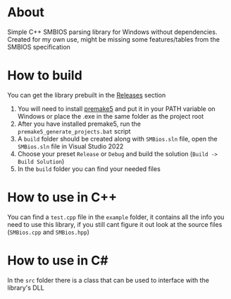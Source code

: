 # About
Simple C++ SMBIOS parsing library for Windows without dependencies.  
Created for my own use, might be missing some features/tables from the SMBIOS specification

# How to build
You can get the library prebuilt in the [Releases](https://github.com/xXTurnerLP/SMBios/releases/tag/latest) section

1. You will need to install [premake5](https://premake.github.io/download) and put it in your PATH variable on Windows or place the .exe in the same folder as the project root
1. After you have installed premake5, run the `premake5_generate_projects.bat` script
1. A `build` folder should be created along with `SMBios.sln` file, open the `SMBios.sln` file in Visual Studio 2022
1. Choose your preset `Release` or `Debug` and build the solution (`Build -> Build Solution`)
1. In the `build` folder you can find your needed files

# How to use in C++
You can find a `test.cpp` file in the `example` folder, it contains all the info you need to use this library, if you still cant figure it out look at the source files (`SMBios.cpp` and `SMBios.hpp`)

# How to use in C#
In the `src` folder there is a class that can be used to interface with the library's DLL
